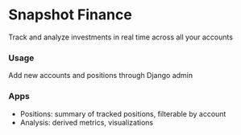 # Snapshot Finance

Track and analyze investments in real time across all your accounts

### Usage
Add new accounts and positions through Django admin

### Apps
- Positions: summary of tracked positions, filterable by account
- Analysis: derived metrics, visualizations

